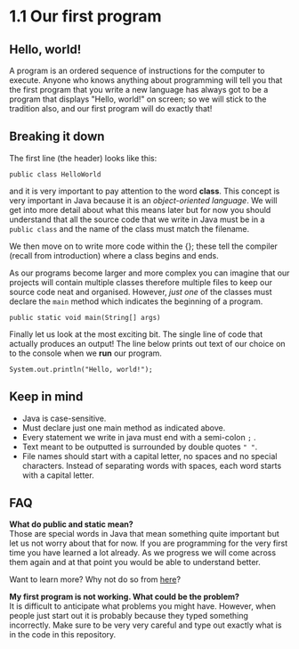 # 1.1 Our first program

## Hello, world!

A program is an ordered sequence of instructions for the computer to execute. Anyone who knows anything about programming will tell you that the first program that you write a new language has always got to be a program that displays "Hello, world!" on screen; so we will stick to the tradition also, and our first program will do exactly that!

## Breaking it down

The first line (the header) looks like this:

```
public class HelloWorld
```

and it is very important to pay attention to the word **class**. This concept is very important in Java because it is an *object-oriented language*. We will get into more detail about what this means later but for now you should understand that all the source code that we write in Java must be in a `public class` and the name of the class must match the filename.

We then move on to write more code within the {}; these tell the compiler (recall from introduction) where a class begins and ends.

As our programs become larger and more complex you can imagine that our projects will contain multiple classes therefore multiple files to keep our source code neat and organised. However, *just one* of the classes must declare the `main` method which indicates the beginning of a program.

```
public static void main(String[] args)
```

Finally let us look at the most exciting bit. The single line of code that actually produces an output! The line below prints out text of our choice on to the console when we **run** our program. 

```
System.out.println("Hello, world!");
```

## Keep in mind

* Java is case-sensitive.
* Must declare just one main method as indicated above.
* Every statement we write in java must end with a semi-colon `;` .
* Text meant to be outputted is surrounded by double quotes `" "`.
* File names should start with a capital letter, no spaces and no special characters. Instead of separating words with spaces, each word starts with a capital letter.


## FAQ

**What do public and static mean?**<br/>
Those are special words in Java that mean something quite important but let us not worry about that for now. If you are programming for the very first time you have learned a lot already. As we progress we will come across them again and at that point you would be able to understand better.

Want to learn more? Why not do so from [here](https://www.w3schools.com/java/default.asp)? 

**My first program is not working. What could be the problem?**<br/>
It is difficult to anticipate what problems you might have. However, when people just start out it is probably because they typed something incorrectly. Make sure to be very very careful and type out exactly what is in the code in this repository. 